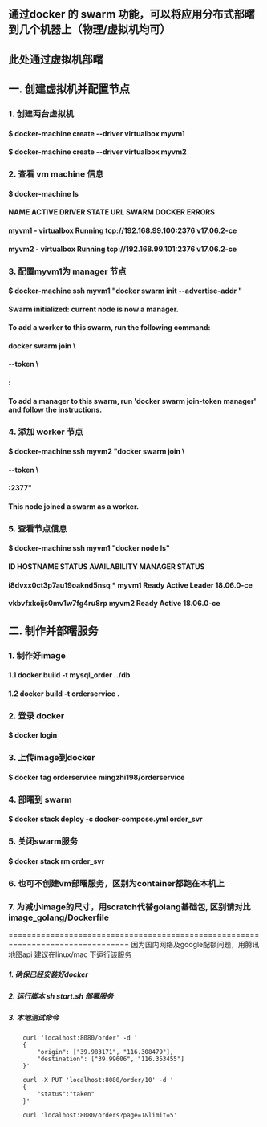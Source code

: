 ## 通过docker 的 swarm 功能，可以将应用分布式部曙到几个机器上（物理/虚拟机均可）
## 此处通过虚拟机部曙
## 一. 创建虚拟机并配置节点
### 1. 创建两台虚拟机
#### $ docker-machine create --driver virtualbox myvm1
#### $ docker-machine create --driver virtualbox myvm2

### 2. 查看 vm machine 信息
#### $ docker-machine ls
#### NAME    ACTIVE   DRIVER       STATE     URL                         SWARM   DOCKER        ERRORS
#### myvm1   -        virtualbox   Running   tcp://192.168.99.100:2376           v17.06.2-ce
#### myvm2   -        virtualbox   Running   tcp://192.168.99.101:2376           v17.06.2-ce

### 3. 配置myvm1为 manager 节点
#### $ docker-machine ssh myvm1 "docker swarm init --advertise-addr <myvm1 ip>"
#### Swarm initialized: current node <node ID> is now a manager.
####
#### To add a worker to this swarm, run the following command:
####
####  docker swarm join \
####  --token <token> \
####  <myvm ip>:<port>
####
#### To add a manager to this swarm, run 'docker swarm join-token manager' and follow the instructions.

### 4. 添加 worker 节点
#### $ docker-machine ssh myvm2 "docker swarm join \
#### --token <token> \
#### <ip>:2377"
#### 
#### This node joined a swarm as a worker.

### 5. 查看节点信息
#### $ docker-machine ssh myvm1 "docker node ls"
#### ID                            HOSTNAME            STATUS              AVAILABILITY        MANAGER STATUS
#### i8dvxx0ct3p7au19oaknd5nsq *   myvm1                   Ready               Active              Leader              18.06.0-ce
#### vkbvfxkoijs0mv1w7fg4ru8rp     myvm2                   Ready               Active                                  18.06.0-ce

## 二. 制作并部曙服务
### 1. 制作好image
#### 1.1 docker build -t mysql_order ../db
#### 1.2 docker build -t orderservice .

### 2. 登录 docker
#### $ docker login

### 3. 上传image到docker
#### $ docker tag orderservice mingzhi198/orderservice

### 4. 部曙到 swarm
#### $ docker stack deploy -c docker-compose.yml order_svr

### 5. 关闭swarm服务
#### $ docker stack rm order_svr

### 6. 也可不创建vm部曙服务，区别为container都跑在本机上

### 7. 为减小image的尺寸，用scratch代替golang基础包, 区别请对比image_golang/Dockerfile

================================================================================
    因为国内网络及google配额问题，用腾讯地图api
    建议在linux/mac 下运行该服务
##### 1. 确保已经安装好docker
##### 2. 运行脚本 sh start.sh 部署服务
##### 3. 本地测试命令
    
        curl 'localhost:8080/order' -d '
        {
            "origin": ["39.983171", "116.308479"],
            "destination": ["39.99606", "116.353455"]
        }'
        
        curl -X PUT 'localhost:8080/order/10' -d '
        {
            "status":"taken"
        }'
    
        curl 'localhost:8080/orders?page=1&limit=5'
    
 
